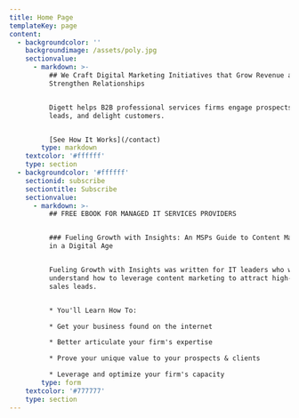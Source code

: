 ```yaml
---
title: Home Page
templateKey: page
content:
  - backgroundcolor: ''
    backgroundimage: /assets/poly.jpg
    sectionvalue:
      - markdown: >-
          ## We Craft Digital Marketing Initiatives that Grow Revenue and
          Strengthen Relationships


          Digett helps B2B professional services firms engage prospects, convert
          leads, and delight customers.


          [See How It Works](/contact)
        type: markdown
    textcolor: '#ffffff'
    type: section
  - backgroundcolor: '#ffffff'
    sectionid: subscribe
    sectiontitle: Subscribe
    sectionvalue:
      - markdown: >-
          ## FREE EBOOK FOR MANAGED IT SERVICES PROVIDERS


          ### Fueling Growth with Insights: An MSPs Guide to Content Marketing
          in a Digital Age


          Fueling Growth with Insights was written for IT leaders who want to
          understand how to leverage content marketing to attract high-quality
          sales leads.


          * You'll Learn How To:

          * Get your business found on the internet

          * Better articulate your firm's expertise

          * Prove your unique value to your prospects & clients

          * Leverage and optimize your firm's capacity
        type: form
    textcolor: '#777777'
    type: section
---
```


